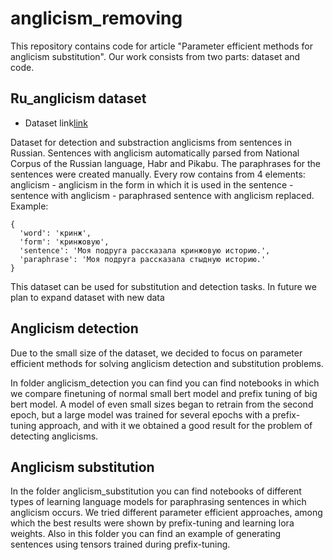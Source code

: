 # anglicism_removing

This repository contains code for article "Parameter efficient methods for anglicism substitution". Our work consists from two parts: dataset and code. 

## Ru_anglicism dataset

* Dataset link[link](https://huggingface.co/datasets/shershen/ru_anglicism)

Dataset for detection and substraction anglicisms from sentences in Russian. Sentences with anglicism automatically parsed from National Corpus of the Russian language, Habr and Pikabu. The paraphrases for the sentences were created manually. Every row contains from 4 elements: anglicism - anglicism in the form in which it is used in the sentence - sentence with anglicism - paraphrased sentence with anglicism replaced. Example:

```
{
  'word': 'кринж',
  'form': 'кринжовую',
  'sentence': 'Моя подруга рассказала кринжовую историю.',
  'paraphrase': 'Моя подруга рассказала стыдную историю.'
}
```

This dataset can be used for substitution and detection tasks. In future we plan to expand dataset with new data

## Anglicism detection

Due to the small size of the dataset, we decided to focus on parameter efficient methods for solving anglicism detection and substitution problems.

In folder anglicism_detection you can find you can find notebooks in which we compare finetuning of normal small bert model and prefix tuning of big bert model. 
A model of even small sizes began to retrain from the second epoch, but a large model was trained for several epochs with a prefix-tuning approach, and with it we obtained a good result for the problem of detecting anglicisms. 

## Anglicism substitution 


In the folder anglicism_substitution you can find notebooks of different types of learning language models for paraphrasing sentences in which anglicism occurs. We tried different parameter efficient approaches, among which the best results were shown by prefix-tuning and learning lora weights. Also in this folder you can find an example of generating sentences using tensors trained during prefix-tuning.

